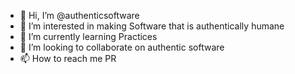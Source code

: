 - 👋 Hi, I’m @authenticsoftware
- 👀 I’m interested in making Software that is authentically humane
- 🌱 I’m currently learning Practices
- 💞️ I’m looking to collaborate on authentic software
- 📫 How to reach me PR

<!---
authenticsoftware/authenticsoftware is a ✨ special ✨ repository because its `README.md` (this file) appears on your GitHub profile.
You can click the Preview link to take a look at your changes.
--->
